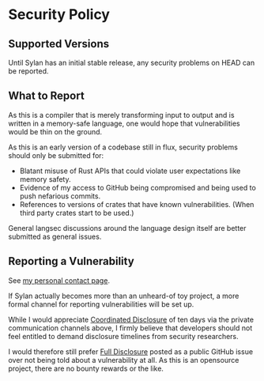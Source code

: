 # Security Policy

## Supported Versions

Until Sylan has an initial stable release, any security problems on HEAD can be
reported.

## What to Report

As this is a compiler that is merely transforming input to output and is
written in a memory-safe language, one would hope that vulnerabilities would be
thin on the ground.

As this is an early version of a codebase still in flux, security problems
should only be submitted for:

* Blatant misuse of Rust APIs that could violate user expectations like memory
  safety.
* Evidence of my access to GitHub being compromised and being used to push
  nefarious commits.
* References to versions of crates that have known vulnerabilities. (When third
  party crates start to be used.)

General langsec discussions around the language design itself are better
submitted as general issues.

## Reporting a Vulnerability

See [my personal contact page](https://volatilethunk.com/pages/contact.html).

If Sylan actually becomes more than an unheard-of toy project, a more formal
channel for reporting vulnerabilities will be set up.

While I would appreciate [Coordinated
Disclosure](https://en.wikipedia.org/wiki/Responsible_disclosure) of ten days
via the private communication channels above, I firmly believe that developers
should not feel entitled to demand disclosure timelines from security
researchers.

I would therefore still prefer [Full
Disclosure](https://en.wikipedia.org/wiki/Full_disclosure_(computer_security))
posted as a public GitHub issue over not being told about a vulnerability at
all. As this is an opensource project, there are no bounty rewards or the like.
